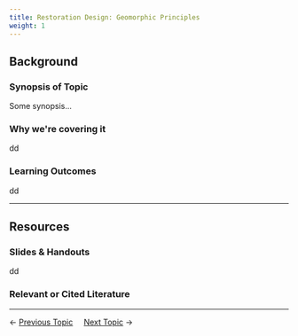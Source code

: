 ```yaml
---
title: Restoration Design: Geomorphic Principles
weight: 1
---
```


## Background

### Synopsis of Topic

Some synopsis...

### Why we're covering it

dd

### Learning Outcomes

dd

------

## Resources

### Slides & Handouts

dd

### Relevant or Cited Literature



------

← [Previous Topic](2_Restoration_Process)      &nbsp;&nbsp;&nbsp;          [Next Topic](4_Management_Objectives) →